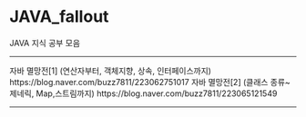 # JAVA_fallout
JAVA 지식 공부 모음
<hr>   
자바 멸망전[1] (연산자부터, 객체지향, 상속, 인터페이스까지)   
https://blog.naver.com/buzz7811/223062751017   
자바 멸망전[2] (클래스 종류~제네릭, Map,스트림까지)   
https://blog.naver.com/buzz7811/223065121549   
<hr>   
